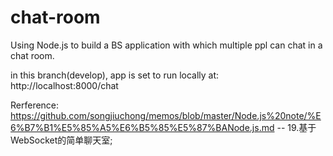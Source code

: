 # chat-room
Using Node.js to build a BS application with which multiple ppl can chat in a chat room.

in this branch(develop), app is set to run locally at: http://localhost:8000/chat

Rerference: <br/>
https://github.com/songjiuchong/memos/blob/master/Node.js%20note/%E6%B7%B1%E5%85%A5%E6%B5%85%E5%87%BANode.js.md
-- 19.基于WebSocket的简单聊天室;
